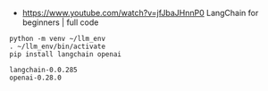 
- https://www.youtube.com/watch?v=jfJbaJHnnP0 LangChain for beginners | full code

```
python -m venv ~/llm_env
. ~/llm_env/bin/activate
pip install langchain openai

```

```
langchain-0.0.285
openai-0.28.0
```